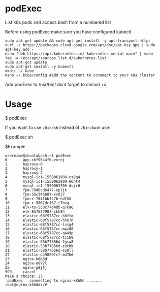 # podExec
List k8s pods and access bash from a numbered list

Before using podExec make sure you have configured kubectl
```
sudo apt-get update && sudo apt-get install -y apt-transport-https
curl -s https://packages.cloud.google.com/apt/doc/apt-key.gpg | sudo apt-key add -
echo "deb https://apt.kubernetes.io/ kubernetes-xenial main" | sudo tee -a /etc/apt/sources.list.d/kubernetes.list
sudo apt-get update
sudo apt-get install -y kubectl
mkdir ~/.kube
nano ~/.kube/config #add the content to connnect to your k8s cluster
```

Add podExec to /usr/bin/
dont forget to chmod +x

# Usage
$ podExec

If you want to use `/bin/sh` instead of `/bin/bash` use:

$ podExec sh

$Example
```
username@ubuntubash:~$ podExec
0       app-cbf9544f6-vxrnj
1       haproxy-0
2       haproxy-1
3       haproxy-2
4       mysql-ic1-1550061900-cs9q4
5       mysql-ic1-1550062800-66ht4
6       mysql-ic1-1550063700-dsjr6
7       fpm-78d6cd6477-cpljt
8       fpm-5bc546b87-sc8j7
9       fpm-r-785fbb4476-ndf65
10      fpm-r-5867dcf67-t7hvq
11      elk-ts-558c77d4db-q7k96
12      elk-85767798f-ckh8h
13      elastic-68f5787cc-b8ftq
14      elastic-68f5787cc-hh67n
15      elastic-68f5787cc-lvsg4
16      elastic-68f5787cc-mpz88
17      elastic-68f5787cc-q449p
18      elastic-68f5787cc-tc5b8
19      elastic-58b77656d-2gsw8
20      elastic-58b77656d-s9tbk
21      elastic-58b77656d-sp8ll
22      elastic-d49889fcf-md7b6
23      nginx-k8b8d
24      nginx-n872l
25      nginx-p8jtj
999     cancel
Make a choice: 23
 podExec   connecting to nginx-k8b8d .......
root@nginx-k8b8d:/#
```
